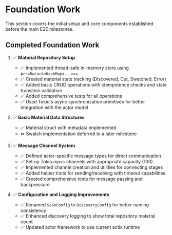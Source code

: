 # Foundation Work

This section covers the initial setup and core components established before the main E2E milestones.

## Completed Foundation Work

1. ✅ **Material Repository Setup**

   - ✅ Implemented thread-safe in-memory store using `Arc<RwLock<HashMap<...>>>`
   - ✅ Created material state tracking (Discovered, Cut, Swatched, Error)
   - ✅ Added basic CRUD operations with idempotence checks and state transition validation
   - ✅ Added comprehensive tests for all operations
   - ✅ Used Tokio's async synchronization primitives for better integration with the actor model

2. ✅ **Basic Material Data Structures**

   - ✅ Material struct with metadata implemented
   - ⏩ Swatch implementation deferred to a later milestone

3. ✅ **Message Channel System**

   - ✅ Defined actor-specific message types for direct communication
   - ✅ Set up Tokio mpsc channels with appropriate capacity (100)
   - ✅ Implemented channel creation and utilities for connecting stages
   - ✅ Added helper traits for sending/receiving with timeout capabilities
   - ✅ Created comprehensive tests for message passing and backpressure

4. ✅ **Configuration and Logging Improvements**
   - ✅ Renamed `ScanConfig` to `DiscoveryConfig` for better naming consistency
   - ✅ Enhanced discovery logging to show total repository material count
   - ✅ Updated actor framework to use current actix runtime
